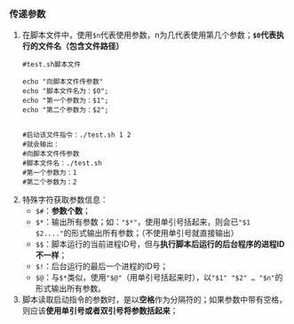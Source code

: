 ### 传递参数
1. 在脚本文件中，使用`$n`代表使用参数，n为几代表使用第几个参数；**`$0`代表执行的文件名（包含文件路径）**
    ```
    #test.sh脚本文件

    echo "向脚本文件传参数"
    echo "脚本文件名为：$0";
    echo "第一个参数为：$1";
    echo "第二个参数为：$2";


    #启动该文件指令：./test.sh 1 2
    #就会输出：
    #向脚本文件传参数
    #脚本文件名：./test.sh
    #第一个参数为：1
    #第二个参数为：2
    ```
2. 特殊字符获取参数信息：
    * `$#`：**参数个数**；
    * `$*`：输出所有参数；如：`"$*"`，使用单引号括起来，则会已`"$1 $2...."`的形式输出所有参数；（不使用单引号就直接输出）
    * `$$`：脚本运行的当前进程ID号，但与**执行脚本后运行的后台程序的进程ID不一样**；
    * `$!`：后台运行的最后一个进程的ID号；
    * `$@`：与`$*`类似，使用`"$@"`（用单引号括起来时），以`"$1" "$2" … "$n"`的形式输出所有参数。
3. 脚本读取启动指令的参数时，是以**空格**作为分隔符的；如果参数中带有空格，则应该**使用单引号或者双引号将参数括起来**；